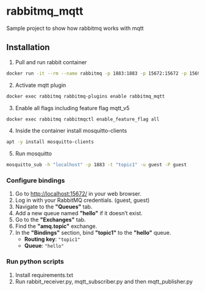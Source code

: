 # rabbitmq_mqtt
Sample project to show how rabbitmq works with mqtt


## Installation
1. Pull and run rabbit container
```bash
docker run -it --rm --name rabbitmq -p 1883:1883 -p 15672:15672 -p 15692:15692 -p 5672:5672 rabbitmq:3.13.0-management
```
2. Activate mqtt plugin
```bash
docker exec rabbitmq rabbitmq-plugins enable rabbitmq_mqtt
```
3. Enable all flags including feature flag mqtt_v5
```bash
docker exec rabbitmq rabbitmqctl enable_feature_flag all
```
4. Inside the container install mosquitto-clients
```bash
apt -y install mosquitto-clients
```
5. Run mosquitto
```bash
mosquitto_sub -h "localhost" -p 1883 -t "topic1" -u guest -P guest
```
### Configure bindings

1. Go to [http://localhost:15672/](http://localhost:15672/) in your web browser.
2. Log in with your RabbitMQ credentials. (guest, guest)
3. Navigate to the **"Queues"** tab.
4. Add a new queue named **"hello"** if it doesn’t exist.
5. Go to the **"Exchanges"** tab.
6. Find the **"amq.topic"** exchange.
7. In the **"Bindings"** section, bind **"topic1"** to the **"hello"** queue.
   - **Routing key**: `"topic1"`
   - **Queue**: `"hello"`

### Run python scripts

1. Install requirements.txt
2. Run rabbit_receiver.py, mqtt_subscriber.py and then mqtt_publisher.py